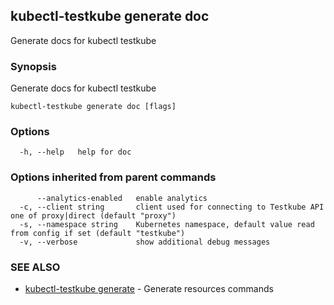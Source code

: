 ## kubectl-testkube generate doc

Generate docs for kubectl testkube

### Synopsis

Generate docs for kubectl testkube

```
kubectl-testkube generate doc [flags]
```

### Options

```
  -h, --help   help for doc
```

### Options inherited from parent commands

```
      --analytics-enabled   enable analytics
  -c, --client string       client used for connecting to Testkube API one of proxy|direct (default "proxy")
  -s, --namespace string    Kubernetes namespace, default value read from config if set (default "testkube")
  -v, --verbose             show additional debug messages
```

### SEE ALSO

* [kubectl-testkube generate](kubectl-testkube_generate.md)	 - Generate resources commands

